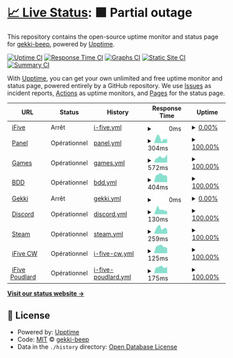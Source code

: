# [📈 Live Status](https://gekki-beep.github.io/status-page): <!--live status--> **🟧 Partial outage**

This repository contains the open-source uptime monitor and status page for [gekki-beep](https://gekki-beep.github.io/status-page), powered by [Upptime](https://github.com/upptime/upptime).

[![Uptime CI](https://github.com/gekki-beep/status-page/workflows/Uptime%20CI/badge.svg)](https://github.com/gekki-beep/status-page/actions?query=workflow%3A%22Uptime+CI%22)
[![Response Time CI](https://github.com/gekki-beep/status-page/workflows/Response%20Time%20CI/badge.svg)](https://github.com/gekki-beep/status-page/actions?query=workflow%3A%22Response+Time+CI%22)
[![Graphs CI](https://github.com/gekki-beep/status-page/workflows/Graphs%20CI/badge.svg)](https://github.com/gekki-beep/status-page/actions?query=workflow%3A%22Graphs+CI%22)
[![Static Site CI](https://github.com/gekki-beep/status-page/workflows/Static%20Site%20CI/badge.svg)](https://github.com/gekki-beep/status-page/actions?query=workflow%3A%22Static+Site+CI%22)
[![Summary CI](https://github.com/gekki-beep/status-page/workflows/Summary%20CI/badge.svg)](https://github.com/gekki-beep/status-page/actions?query=workflow%3A%22Summary+CI%22)

With [Upptime](https://upptime.js.org), you can get your own unlimited and free uptime monitor and status page, powered entirely by a GitHub repository. We use [Issues](https://github.com/gekki-beep/status-page/issues) as incident reports, [Actions](https://github.com/gekki-beep/status-page/actions) as uptime monitors, and [Pages](https://gekki-beep.github.io/status-page) for the status page.

<!--start: status pages-->
<!-- This summary is generated by Upptime (https://github.com/upptime/upptime) -->
<!-- Do not edit this manually, your changes will be overwritten -->
<!-- prettier-ignore -->
| URL | Status | History | Response Time | Uptime |
| --- | ------ | ------- | ------------- | ------ |
| <img alt="" src="https://cdn.discordapp.com/attachments/1075835241534587041/1081960065264787456/4K_General.jpeg" height="13"> [iFive](https://ifive-community.fr) | Arrêt | [i-five.yml](https://github.com/Gekki-beep/status-page/commits/HEAD/history/i-five.yml) | <details><summary><img alt="Response time graph" src="./graphs/i-five/response-time-week.png" height="20"> 0ms</summary><br><a href="https://gekki-beep.github.io/status-page/history/i-five"><img alt="Response time 362" src="https://img.shields.io/endpoint?url=https%3A%2F%2Fraw.githubusercontent.com%2FGekki-beep%2Fstatus-page%2FHEAD%2Fapi%2Fi-five%2Fresponse-time.json"></a><br><a href="https://gekki-beep.github.io/status-page/history/i-five"><img alt="24-hour response time 0" src="https://img.shields.io/endpoint?url=https%3A%2F%2Fraw.githubusercontent.com%2FGekki-beep%2Fstatus-page%2FHEAD%2Fapi%2Fi-five%2Fresponse-time-day.json"></a><br><a href="https://gekki-beep.github.io/status-page/history/i-five"><img alt="7-day response time 0" src="https://img.shields.io/endpoint?url=https%3A%2F%2Fraw.githubusercontent.com%2FGekki-beep%2Fstatus-page%2FHEAD%2Fapi%2Fi-five%2Fresponse-time-week.json"></a><br><a href="https://gekki-beep.github.io/status-page/history/i-five"><img alt="30-day response time 343" src="https://img.shields.io/endpoint?url=https%3A%2F%2Fraw.githubusercontent.com%2FGekki-beep%2Fstatus-page%2FHEAD%2Fapi%2Fi-five%2Fresponse-time-month.json"></a><br><a href="https://gekki-beep.github.io/status-page/history/i-five"><img alt="1-year response time 362" src="https://img.shields.io/endpoint?url=https%3A%2F%2Fraw.githubusercontent.com%2FGekki-beep%2Fstatus-page%2FHEAD%2Fapi%2Fi-five%2Fresponse-time-year.json"></a></details> | <details><summary><a href="https://gekki-beep.github.io/status-page/history/i-five">0.00%</a></summary><a href="https://gekki-beep.github.io/status-page/history/i-five"><img alt="All-time uptime 83.75%" src="https://img.shields.io/endpoint?url=https%3A%2F%2Fraw.githubusercontent.com%2FGekki-beep%2Fstatus-page%2FHEAD%2Fapi%2Fi-five%2Fuptime.json"></a><br><a href="https://gekki-beep.github.io/status-page/history/i-five"><img alt="24-hour uptime 0.00%" src="https://img.shields.io/endpoint?url=https%3A%2F%2Fraw.githubusercontent.com%2FGekki-beep%2Fstatus-page%2FHEAD%2Fapi%2Fi-five%2Fuptime-day.json"></a><br><a href="https://gekki-beep.github.io/status-page/history/i-five"><img alt="7-day uptime 0.00%" src="https://img.shields.io/endpoint?url=https%3A%2F%2Fraw.githubusercontent.com%2FGekki-beep%2Fstatus-page%2FHEAD%2Fapi%2Fi-five%2Fuptime-week.json"></a><br><a href="https://gekki-beep.github.io/status-page/history/i-five"><img alt="30-day uptime 33.19%" src="https://img.shields.io/endpoint?url=https%3A%2F%2Fraw.githubusercontent.com%2FGekki-beep%2Fstatus-page%2FHEAD%2Fapi%2Fi-five%2Fuptime-month.json"></a><br><a href="https://gekki-beep.github.io/status-page/history/i-five"><img alt="1-year uptime 83.75%" src="https://img.shields.io/endpoint?url=https%3A%2F%2Fraw.githubusercontent.com%2FGekki-beep%2Fstatus-page%2FHEAD%2Fapi%2Fi-five%2Fuptime-year.json"></a></details>
| <img alt="" src="https://cdn.discordapp.com/attachments/1075835241534587041/1081960065264787456/4K_General.jpeg" height="13"> [Panel](https://panel.ifive-community.fr/) | Opérationnel | [panel.yml](https://github.com/Gekki-beep/status-page/commits/HEAD/history/panel.yml) | <details><summary><img alt="Response time graph" src="./graphs/panel/response-time-week.png" height="20"> 304ms</summary><br><a href="https://gekki-beep.github.io/status-page/history/panel"><img alt="Response time 397" src="https://img.shields.io/endpoint?url=https%3A%2F%2Fraw.githubusercontent.com%2FGekki-beep%2Fstatus-page%2FHEAD%2Fapi%2Fpanel%2Fresponse-time.json"></a><br><a href="https://gekki-beep.github.io/status-page/history/panel"><img alt="24-hour response time 275" src="https://img.shields.io/endpoint?url=https%3A%2F%2Fraw.githubusercontent.com%2FGekki-beep%2Fstatus-page%2FHEAD%2Fapi%2Fpanel%2Fresponse-time-day.json"></a><br><a href="https://gekki-beep.github.io/status-page/history/panel"><img alt="7-day response time 304" src="https://img.shields.io/endpoint?url=https%3A%2F%2Fraw.githubusercontent.com%2FGekki-beep%2Fstatus-page%2FHEAD%2Fapi%2Fpanel%2Fresponse-time-week.json"></a><br><a href="https://gekki-beep.github.io/status-page/history/panel"><img alt="30-day response time 365" src="https://img.shields.io/endpoint?url=https%3A%2F%2Fraw.githubusercontent.com%2FGekki-beep%2Fstatus-page%2FHEAD%2Fapi%2Fpanel%2Fresponse-time-month.json"></a><br><a href="https://gekki-beep.github.io/status-page/history/panel"><img alt="1-year response time 397" src="https://img.shields.io/endpoint?url=https%3A%2F%2Fraw.githubusercontent.com%2FGekki-beep%2Fstatus-page%2FHEAD%2Fapi%2Fpanel%2Fresponse-time-year.json"></a></details> | <details><summary><a href="https://gekki-beep.github.io/status-page/history/panel">100.00%</a></summary><a href="https://gekki-beep.github.io/status-page/history/panel"><img alt="All-time uptime 91.19%" src="https://img.shields.io/endpoint?url=https%3A%2F%2Fraw.githubusercontent.com%2FGekki-beep%2Fstatus-page%2FHEAD%2Fapi%2Fpanel%2Fuptime.json"></a><br><a href="https://gekki-beep.github.io/status-page/history/panel"><img alt="24-hour uptime 100.00%" src="https://img.shields.io/endpoint?url=https%3A%2F%2Fraw.githubusercontent.com%2FGekki-beep%2Fstatus-page%2FHEAD%2Fapi%2Fpanel%2Fuptime-day.json"></a><br><a href="https://gekki-beep.github.io/status-page/history/panel"><img alt="7-day uptime 100.00%" src="https://img.shields.io/endpoint?url=https%3A%2F%2Fraw.githubusercontent.com%2FGekki-beep%2Fstatus-page%2FHEAD%2Fapi%2Fpanel%2Fuptime-week.json"></a><br><a href="https://gekki-beep.github.io/status-page/history/panel"><img alt="30-day uptime 63.91%" src="https://img.shields.io/endpoint?url=https%3A%2F%2Fraw.githubusercontent.com%2FGekki-beep%2Fstatus-page%2FHEAD%2Fapi%2Fpanel%2Fuptime-month.json"></a><br><a href="https://gekki-beep.github.io/status-page/history/panel"><img alt="1-year uptime 91.19%" src="https://img.shields.io/endpoint?url=https%3A%2F%2Fraw.githubusercontent.com%2FGekki-beep%2Fstatus-page%2FHEAD%2Fapi%2Fpanel%2Fuptime-year.json"></a></details>
| <img alt="" src="https://cdn.discordapp.com/attachments/1075835241534587041/1081960065264787456/4K_General.jpeg" height="13"> [Games](https://games.ifive-community.fr/) | Opérationnel | [games.yml](https://github.com/Gekki-beep/status-page/commits/HEAD/history/games.yml) | <details><summary><img alt="Response time graph" src="./graphs/games/response-time-week.png" height="20"> 572ms</summary><br><a href="https://gekki-beep.github.io/status-page/history/games"><img alt="Response time 549" src="https://img.shields.io/endpoint?url=https%3A%2F%2Fraw.githubusercontent.com%2FGekki-beep%2Fstatus-page%2FHEAD%2Fapi%2Fgames%2Fresponse-time.json"></a><br><a href="https://gekki-beep.github.io/status-page/history/games"><img alt="24-hour response time 433" src="https://img.shields.io/endpoint?url=https%3A%2F%2Fraw.githubusercontent.com%2FGekki-beep%2Fstatus-page%2FHEAD%2Fapi%2Fgames%2Fresponse-time-day.json"></a><br><a href="https://gekki-beep.github.io/status-page/history/games"><img alt="7-day response time 572" src="https://img.shields.io/endpoint?url=https%3A%2F%2Fraw.githubusercontent.com%2FGekki-beep%2Fstatus-page%2FHEAD%2Fapi%2Fgames%2Fresponse-time-week.json"></a><br><a href="https://gekki-beep.github.io/status-page/history/games"><img alt="30-day response time 549" src="https://img.shields.io/endpoint?url=https%3A%2F%2Fraw.githubusercontent.com%2FGekki-beep%2Fstatus-page%2FHEAD%2Fapi%2Fgames%2Fresponse-time-month.json"></a><br><a href="https://gekki-beep.github.io/status-page/history/games"><img alt="1-year response time 549" src="https://img.shields.io/endpoint?url=https%3A%2F%2Fraw.githubusercontent.com%2FGekki-beep%2Fstatus-page%2FHEAD%2Fapi%2Fgames%2Fresponse-time-year.json"></a></details> | <details><summary><a href="https://gekki-beep.github.io/status-page/history/games">100.00%</a></summary><a href="https://gekki-beep.github.io/status-page/history/games"><img alt="All-time uptime 100.00%" src="https://img.shields.io/endpoint?url=https%3A%2F%2Fraw.githubusercontent.com%2FGekki-beep%2Fstatus-page%2FHEAD%2Fapi%2Fgames%2Fuptime.json"></a><br><a href="https://gekki-beep.github.io/status-page/history/games"><img alt="24-hour uptime 100.00%" src="https://img.shields.io/endpoint?url=https%3A%2F%2Fraw.githubusercontent.com%2FGekki-beep%2Fstatus-page%2FHEAD%2Fapi%2Fgames%2Fuptime-day.json"></a><br><a href="https://gekki-beep.github.io/status-page/history/games"><img alt="7-day uptime 100.00%" src="https://img.shields.io/endpoint?url=https%3A%2F%2Fraw.githubusercontent.com%2FGekki-beep%2Fstatus-page%2FHEAD%2Fapi%2Fgames%2Fuptime-week.json"></a><br><a href="https://gekki-beep.github.io/status-page/history/games"><img alt="30-day uptime 100.00%" src="https://img.shields.io/endpoint?url=https%3A%2F%2Fraw.githubusercontent.com%2FGekki-beep%2Fstatus-page%2FHEAD%2Fapi%2Fgames%2Fuptime-month.json"></a><br><a href="https://gekki-beep.github.io/status-page/history/games"><img alt="1-year uptime 100.00%" src="https://img.shields.io/endpoint?url=https%3A%2F%2Fraw.githubusercontent.com%2FGekki-beep%2Fstatus-page%2FHEAD%2Fapi%2Fgames%2Fuptime-year.json"></a></details>
| <img alt="" src="https://cdn.discordapp.com/attachments/1075835241534587041/1081960065264787456/4K_General.jpeg" height="13"> [BDD](https://games.ifive-community.fr/pma) | Opérationnel | [bdd.yml](https://github.com/Gekki-beep/status-page/commits/HEAD/history/bdd.yml) | <details><summary><img alt="Response time graph" src="./graphs/bdd/response-time-week.png" height="20"> 404ms</summary><br><a href="https://gekki-beep.github.io/status-page/history/bdd"><img alt="Response time 399" src="https://img.shields.io/endpoint?url=https%3A%2F%2Fraw.githubusercontent.com%2FGekki-beep%2Fstatus-page%2FHEAD%2Fapi%2Fbdd%2Fresponse-time.json"></a><br><a href="https://gekki-beep.github.io/status-page/history/bdd"><img alt="24-hour response time 366" src="https://img.shields.io/endpoint?url=https%3A%2F%2Fraw.githubusercontent.com%2FGekki-beep%2Fstatus-page%2FHEAD%2Fapi%2Fbdd%2Fresponse-time-day.json"></a><br><a href="https://gekki-beep.github.io/status-page/history/bdd"><img alt="7-day response time 404" src="https://img.shields.io/endpoint?url=https%3A%2F%2Fraw.githubusercontent.com%2FGekki-beep%2Fstatus-page%2FHEAD%2Fapi%2Fbdd%2Fresponse-time-week.json"></a><br><a href="https://gekki-beep.github.io/status-page/history/bdd"><img alt="30-day response time 399" src="https://img.shields.io/endpoint?url=https%3A%2F%2Fraw.githubusercontent.com%2FGekki-beep%2Fstatus-page%2FHEAD%2Fapi%2Fbdd%2Fresponse-time-month.json"></a><br><a href="https://gekki-beep.github.io/status-page/history/bdd"><img alt="1-year response time 399" src="https://img.shields.io/endpoint?url=https%3A%2F%2Fraw.githubusercontent.com%2FGekki-beep%2Fstatus-page%2FHEAD%2Fapi%2Fbdd%2Fresponse-time-year.json"></a></details> | <details><summary><a href="https://gekki-beep.github.io/status-page/history/bdd">100.00%</a></summary><a href="https://gekki-beep.github.io/status-page/history/bdd"><img alt="All-time uptime 100.00%" src="https://img.shields.io/endpoint?url=https%3A%2F%2Fraw.githubusercontent.com%2FGekki-beep%2Fstatus-page%2FHEAD%2Fapi%2Fbdd%2Fuptime.json"></a><br><a href="https://gekki-beep.github.io/status-page/history/bdd"><img alt="24-hour uptime 100.00%" src="https://img.shields.io/endpoint?url=https%3A%2F%2Fraw.githubusercontent.com%2FGekki-beep%2Fstatus-page%2FHEAD%2Fapi%2Fbdd%2Fuptime-day.json"></a><br><a href="https://gekki-beep.github.io/status-page/history/bdd"><img alt="7-day uptime 100.00%" src="https://img.shields.io/endpoint?url=https%3A%2F%2Fraw.githubusercontent.com%2FGekki-beep%2Fstatus-page%2FHEAD%2Fapi%2Fbdd%2Fuptime-week.json"></a><br><a href="https://gekki-beep.github.io/status-page/history/bdd"><img alt="30-day uptime 100.00%" src="https://img.shields.io/endpoint?url=https%3A%2F%2Fraw.githubusercontent.com%2FGekki-beep%2Fstatus-page%2FHEAD%2Fapi%2Fbdd%2Fuptime-month.json"></a><br><a href="https://gekki-beep.github.io/status-page/history/bdd"><img alt="1-year uptime 100.00%" src="https://img.shields.io/endpoint?url=https%3A%2F%2Fraw.githubusercontent.com%2FGekki-beep%2Fstatus-page%2FHEAD%2Fapi%2Fbdd%2Fuptime-year.json"></a></details>
| <img alt="" src="https://cdn.discordapp.com/attachments/1004723715382198292/1071495298582593566/gekki.png" height="13"> [Gekki](https://gekki.fr) | Arrêt | [gekki.yml](https://github.com/Gekki-beep/status-page/commits/HEAD/history/gekki.yml) | <details><summary><img alt="Response time graph" src="./graphs/gekki/response-time-week.png" height="20"> 0ms</summary><br><a href="https://gekki-beep.github.io/status-page/history/gekki"><img alt="Response time 649" src="https://img.shields.io/endpoint?url=https%3A%2F%2Fraw.githubusercontent.com%2FGekki-beep%2Fstatus-page%2FHEAD%2Fapi%2Fgekki%2Fresponse-time.json"></a><br><a href="https://gekki-beep.github.io/status-page/history/gekki"><img alt="24-hour response time 0" src="https://img.shields.io/endpoint?url=https%3A%2F%2Fraw.githubusercontent.com%2FGekki-beep%2Fstatus-page%2FHEAD%2Fapi%2Fgekki%2Fresponse-time-day.json"></a><br><a href="https://gekki-beep.github.io/status-page/history/gekki"><img alt="7-day response time 0" src="https://img.shields.io/endpoint?url=https%3A%2F%2Fraw.githubusercontent.com%2FGekki-beep%2Fstatus-page%2FHEAD%2Fapi%2Fgekki%2Fresponse-time-week.json"></a><br><a href="https://gekki-beep.github.io/status-page/history/gekki"><img alt="30-day response time 623" src="https://img.shields.io/endpoint?url=https%3A%2F%2Fraw.githubusercontent.com%2FGekki-beep%2Fstatus-page%2FHEAD%2Fapi%2Fgekki%2Fresponse-time-month.json"></a><br><a href="https://gekki-beep.github.io/status-page/history/gekki"><img alt="1-year response time 649" src="https://img.shields.io/endpoint?url=https%3A%2F%2Fraw.githubusercontent.com%2FGekki-beep%2Fstatus-page%2FHEAD%2Fapi%2Fgekki%2Fresponse-time-year.json"></a></details> | <details><summary><a href="https://gekki-beep.github.io/status-page/history/gekki">0.00%</a></summary><a href="https://gekki-beep.github.io/status-page/history/gekki"><img alt="All-time uptime 82.24%" src="https://img.shields.io/endpoint?url=https%3A%2F%2Fraw.githubusercontent.com%2FGekki-beep%2Fstatus-page%2FHEAD%2Fapi%2Fgekki%2Fuptime.json"></a><br><a href="https://gekki-beep.github.io/status-page/history/gekki"><img alt="24-hour uptime 0.00%" src="https://img.shields.io/endpoint?url=https%3A%2F%2Fraw.githubusercontent.com%2FGekki-beep%2Fstatus-page%2FHEAD%2Fapi%2Fgekki%2Fuptime-day.json"></a><br><a href="https://gekki-beep.github.io/status-page/history/gekki"><img alt="7-day uptime 0.00%" src="https://img.shields.io/endpoint?url=https%3A%2F%2Fraw.githubusercontent.com%2FGekki-beep%2Fstatus-page%2FHEAD%2Fapi%2Fgekki%2Fuptime-week.json"></a><br><a href="https://gekki-beep.github.io/status-page/history/gekki"><img alt="30-day uptime 33.20%" src="https://img.shields.io/endpoint?url=https%3A%2F%2Fraw.githubusercontent.com%2FGekki-beep%2Fstatus-page%2FHEAD%2Fapi%2Fgekki%2Fuptime-month.json"></a><br><a href="https://gekki-beep.github.io/status-page/history/gekki"><img alt="1-year uptime 82.24%" src="https://img.shields.io/endpoint?url=https%3A%2F%2Fraw.githubusercontent.com%2FGekki-beep%2Fstatus-page%2FHEAD%2Fapi%2Fgekki%2Fuptime-year.json"></a></details>
| <img alt="" src="https://icons.duckduckgo.com/ip3/discord.com.ico" height="13"> [Discord](https://discord.com/api/v10) | Opérationnel | [discord.yml](https://github.com/Gekki-beep/status-page/commits/HEAD/history/discord.yml) | <details><summary><img alt="Response time graph" src="./graphs/discord/response-time-week.png" height="20"> 130ms</summary><br><a href="https://gekki-beep.github.io/status-page/history/discord"><img alt="Response time 179" src="https://img.shields.io/endpoint?url=https%3A%2F%2Fraw.githubusercontent.com%2FGekki-beep%2Fstatus-page%2FHEAD%2Fapi%2Fdiscord%2Fresponse-time.json"></a><br><a href="https://gekki-beep.github.io/status-page/history/discord"><img alt="24-hour response time 130" src="https://img.shields.io/endpoint?url=https%3A%2F%2Fraw.githubusercontent.com%2FGekki-beep%2Fstatus-page%2FHEAD%2Fapi%2Fdiscord%2Fresponse-time-day.json"></a><br><a href="https://gekki-beep.github.io/status-page/history/discord"><img alt="7-day response time 130" src="https://img.shields.io/endpoint?url=https%3A%2F%2Fraw.githubusercontent.com%2FGekki-beep%2Fstatus-page%2FHEAD%2Fapi%2Fdiscord%2Fresponse-time-week.json"></a><br><a href="https://gekki-beep.github.io/status-page/history/discord"><img alt="30-day response time 366" src="https://img.shields.io/endpoint?url=https%3A%2F%2Fraw.githubusercontent.com%2FGekki-beep%2Fstatus-page%2FHEAD%2Fapi%2Fdiscord%2Fresponse-time-month.json"></a><br><a href="https://gekki-beep.github.io/status-page/history/discord"><img alt="1-year response time 179" src="https://img.shields.io/endpoint?url=https%3A%2F%2Fraw.githubusercontent.com%2FGekki-beep%2Fstatus-page%2FHEAD%2Fapi%2Fdiscord%2Fresponse-time-year.json"></a></details> | <details><summary><a href="https://gekki-beep.github.io/status-page/history/discord">100.00%</a></summary><a href="https://gekki-beep.github.io/status-page/history/discord"><img alt="All-time uptime 99.99%" src="https://img.shields.io/endpoint?url=https%3A%2F%2Fraw.githubusercontent.com%2FGekki-beep%2Fstatus-page%2FHEAD%2Fapi%2Fdiscord%2Fuptime.json"></a><br><a href="https://gekki-beep.github.io/status-page/history/discord"><img alt="24-hour uptime 100.00%" src="https://img.shields.io/endpoint?url=https%3A%2F%2Fraw.githubusercontent.com%2FGekki-beep%2Fstatus-page%2FHEAD%2Fapi%2Fdiscord%2Fuptime-day.json"></a><br><a href="https://gekki-beep.github.io/status-page/history/discord"><img alt="7-day uptime 100.00%" src="https://img.shields.io/endpoint?url=https%3A%2F%2Fraw.githubusercontent.com%2FGekki-beep%2Fstatus-page%2FHEAD%2Fapi%2Fdiscord%2Fuptime-week.json"></a><br><a href="https://gekki-beep.github.io/status-page/history/discord"><img alt="30-day uptime 99.95%" src="https://img.shields.io/endpoint?url=https%3A%2F%2Fraw.githubusercontent.com%2FGekki-beep%2Fstatus-page%2FHEAD%2Fapi%2Fdiscord%2Fuptime-month.json"></a><br><a href="https://gekki-beep.github.io/status-page/history/discord"><img alt="1-year uptime 99.99%" src="https://img.shields.io/endpoint?url=https%3A%2F%2Fraw.githubusercontent.com%2FGekki-beep%2Fstatus-page%2FHEAD%2Fapi%2Fdiscord%2Fuptime-year.json"></a></details>
| <img alt="" src="https://www.pinclipart.com/picdir/middle/100-1003109_steam-clip-art.png" height="13"> [Steam](https://api.steampowered.com) | Opérationnel | [steam.yml](https://github.com/Gekki-beep/status-page/commits/HEAD/history/steam.yml) | <details><summary><img alt="Response time graph" src="./graphs/steam/response-time-week.png" height="20"> 259ms</summary><br><a href="https://gekki-beep.github.io/status-page/history/steam"><img alt="Response time 208" src="https://img.shields.io/endpoint?url=https%3A%2F%2Fraw.githubusercontent.com%2FGekki-beep%2Fstatus-page%2FHEAD%2Fapi%2Fsteam%2Fresponse-time.json"></a><br><a href="https://gekki-beep.github.io/status-page/history/steam"><img alt="24-hour response time 226" src="https://img.shields.io/endpoint?url=https%3A%2F%2Fraw.githubusercontent.com%2FGekki-beep%2Fstatus-page%2FHEAD%2Fapi%2Fsteam%2Fresponse-time-day.json"></a><br><a href="https://gekki-beep.github.io/status-page/history/steam"><img alt="7-day response time 259" src="https://img.shields.io/endpoint?url=https%3A%2F%2Fraw.githubusercontent.com%2FGekki-beep%2Fstatus-page%2FHEAD%2Fapi%2Fsteam%2Fresponse-time-week.json"></a><br><a href="https://gekki-beep.github.io/status-page/history/steam"><img alt="30-day response time 243" src="https://img.shields.io/endpoint?url=https%3A%2F%2Fraw.githubusercontent.com%2FGekki-beep%2Fstatus-page%2FHEAD%2Fapi%2Fsteam%2Fresponse-time-month.json"></a><br><a href="https://gekki-beep.github.io/status-page/history/steam"><img alt="1-year response time 208" src="https://img.shields.io/endpoint?url=https%3A%2F%2Fraw.githubusercontent.com%2FGekki-beep%2Fstatus-page%2FHEAD%2Fapi%2Fsteam%2Fresponse-time-year.json"></a></details> | <details><summary><a href="https://gekki-beep.github.io/status-page/history/steam">100.00%</a></summary><a href="https://gekki-beep.github.io/status-page/history/steam"><img alt="All-time uptime 100.00%" src="https://img.shields.io/endpoint?url=https%3A%2F%2Fraw.githubusercontent.com%2FGekki-beep%2Fstatus-page%2FHEAD%2Fapi%2Fsteam%2Fuptime.json"></a><br><a href="https://gekki-beep.github.io/status-page/history/steam"><img alt="24-hour uptime 100.00%" src="https://img.shields.io/endpoint?url=https%3A%2F%2Fraw.githubusercontent.com%2FGekki-beep%2Fstatus-page%2FHEAD%2Fapi%2Fsteam%2Fuptime-day.json"></a><br><a href="https://gekki-beep.github.io/status-page/history/steam"><img alt="7-day uptime 100.00%" src="https://img.shields.io/endpoint?url=https%3A%2F%2Fraw.githubusercontent.com%2FGekki-beep%2Fstatus-page%2FHEAD%2Fapi%2Fsteam%2Fuptime-week.json"></a><br><a href="https://gekki-beep.github.io/status-page/history/steam"><img alt="30-day uptime 100.00%" src="https://img.shields.io/endpoint?url=https%3A%2F%2Fraw.githubusercontent.com%2FGekki-beep%2Fstatus-page%2FHEAD%2Fapi%2Fsteam%2Fuptime-month.json"></a><br><a href="https://gekki-beep.github.io/status-page/history/steam"><img alt="1-year uptime 100.00%" src="https://img.shields.io/endpoint?url=https%3A%2F%2Fraw.githubusercontent.com%2FGekki-beep%2Fstatus-page%2FHEAD%2Fapi%2Fsteam%2Fuptime-year.json"></a></details>
| <img alt="" src="https://cdn.discordapp.com/attachments/1075835241534587041/1081960065264787456/4K_General.jpeg" height="13"> [iFive CW](51.159.198.72) | Opérationnel | [i-five-cw.yml](https://github.com/Gekki-beep/status-page/commits/HEAD/history/i-five-cw.yml) | <details><summary><img alt="Response time graph" src="./graphs/i-five-cw/response-time-week.png" height="20"> 125ms</summary><br><a href="https://gekki-beep.github.io/status-page/history/i-five-cw"><img alt="Response time 119" src="https://img.shields.io/endpoint?url=https%3A%2F%2Fraw.githubusercontent.com%2FGekki-beep%2Fstatus-page%2FHEAD%2Fapi%2Fi-five-cw%2Fresponse-time.json"></a><br><a href="https://gekki-beep.github.io/status-page/history/i-five-cw"><img alt="24-hour response time 119" src="https://img.shields.io/endpoint?url=https%3A%2F%2Fraw.githubusercontent.com%2FGekki-beep%2Fstatus-page%2FHEAD%2Fapi%2Fi-five-cw%2Fresponse-time-day.json"></a><br><a href="https://gekki-beep.github.io/status-page/history/i-five-cw"><img alt="7-day response time 125" src="https://img.shields.io/endpoint?url=https%3A%2F%2Fraw.githubusercontent.com%2FGekki-beep%2Fstatus-page%2FHEAD%2Fapi%2Fi-five-cw%2Fresponse-time-week.json"></a><br><a href="https://gekki-beep.github.io/status-page/history/i-five-cw"><img alt="30-day response time 120" src="https://img.shields.io/endpoint?url=https%3A%2F%2Fraw.githubusercontent.com%2FGekki-beep%2Fstatus-page%2FHEAD%2Fapi%2Fi-five-cw%2Fresponse-time-month.json"></a><br><a href="https://gekki-beep.github.io/status-page/history/i-five-cw"><img alt="1-year response time 119" src="https://img.shields.io/endpoint?url=https%3A%2F%2Fraw.githubusercontent.com%2FGekki-beep%2Fstatus-page%2FHEAD%2Fapi%2Fi-five-cw%2Fresponse-time-year.json"></a></details> | <details><summary><a href="https://gekki-beep.github.io/status-page/history/i-five-cw">100.00%</a></summary><a href="https://gekki-beep.github.io/status-page/history/i-five-cw"><img alt="All-time uptime 76.04%" src="https://img.shields.io/endpoint?url=https%3A%2F%2Fraw.githubusercontent.com%2FGekki-beep%2Fstatus-page%2FHEAD%2Fapi%2Fi-five-cw%2Fuptime.json"></a><br><a href="https://gekki-beep.github.io/status-page/history/i-five-cw"><img alt="24-hour uptime 100.00%" src="https://img.shields.io/endpoint?url=https%3A%2F%2Fraw.githubusercontent.com%2FGekki-beep%2Fstatus-page%2FHEAD%2Fapi%2Fi-five-cw%2Fuptime-day.json"></a><br><a href="https://gekki-beep.github.io/status-page/history/i-five-cw"><img alt="7-day uptime 100.00%" src="https://img.shields.io/endpoint?url=https%3A%2F%2Fraw.githubusercontent.com%2FGekki-beep%2Fstatus-page%2FHEAD%2Fapi%2Fi-five-cw%2Fuptime-week.json"></a><br><a href="https://gekki-beep.github.io/status-page/history/i-five-cw"><img alt="30-day uptime 28.45%" src="https://img.shields.io/endpoint?url=https%3A%2F%2Fraw.githubusercontent.com%2FGekki-beep%2Fstatus-page%2FHEAD%2Fapi%2Fi-five-cw%2Fuptime-month.json"></a><br><a href="https://gekki-beep.github.io/status-page/history/i-five-cw"><img alt="1-year uptime 76.04%" src="https://img.shields.io/endpoint?url=https%3A%2F%2Fraw.githubusercontent.com%2FGekki-beep%2Fstatus-page%2FHEAD%2Fapi%2Fi-five-cw%2Fuptime-year.json"></a></details>
| <img alt="" src="https://cdn.discordapp.com/attachments/1075835241534587041/1081960065264787456/4K_General.jpeg" height="13"> [iFive Poudlard](ifive.hosterfy.eu) | Opérationnel | [i-five-poudlard.yml](https://github.com/Gekki-beep/status-page/commits/HEAD/history/i-five-poudlard.yml) | <details><summary><img alt="Response time graph" src="./graphs/i-five-poudlard/response-time-week.png" height="20"> 175ms</summary><br><a href="https://gekki-beep.github.io/status-page/history/i-five-poudlard"><img alt="Response time 173" src="https://img.shields.io/endpoint?url=https%3A%2F%2Fraw.githubusercontent.com%2FGekki-beep%2Fstatus-page%2FHEAD%2Fapi%2Fi-five-poudlard%2Fresponse-time.json"></a><br><a href="https://gekki-beep.github.io/status-page/history/i-five-poudlard"><img alt="24-hour response time 156" src="https://img.shields.io/endpoint?url=https%3A%2F%2Fraw.githubusercontent.com%2FGekki-beep%2Fstatus-page%2FHEAD%2Fapi%2Fi-five-poudlard%2Fresponse-time-day.json"></a><br><a href="https://gekki-beep.github.io/status-page/history/i-five-poudlard"><img alt="7-day response time 175" src="https://img.shields.io/endpoint?url=https%3A%2F%2Fraw.githubusercontent.com%2FGekki-beep%2Fstatus-page%2FHEAD%2Fapi%2Fi-five-poudlard%2Fresponse-time-week.json"></a><br><a href="https://gekki-beep.github.io/status-page/history/i-five-poudlard"><img alt="30-day response time 173" src="https://img.shields.io/endpoint?url=https%3A%2F%2Fraw.githubusercontent.com%2FGekki-beep%2Fstatus-page%2FHEAD%2Fapi%2Fi-five-poudlard%2Fresponse-time-month.json"></a><br><a href="https://gekki-beep.github.io/status-page/history/i-five-poudlard"><img alt="1-year response time 173" src="https://img.shields.io/endpoint?url=https%3A%2F%2Fraw.githubusercontent.com%2FGekki-beep%2Fstatus-page%2FHEAD%2Fapi%2Fi-five-poudlard%2Fresponse-time-year.json"></a></details> | <details><summary><a href="https://gekki-beep.github.io/status-page/history/i-five-poudlard">100.00%</a></summary><a href="https://gekki-beep.github.io/status-page/history/i-five-poudlard"><img alt="All-time uptime 100.00%" src="https://img.shields.io/endpoint?url=https%3A%2F%2Fraw.githubusercontent.com%2FGekki-beep%2Fstatus-page%2FHEAD%2Fapi%2Fi-five-poudlard%2Fuptime.json"></a><br><a href="https://gekki-beep.github.io/status-page/history/i-five-poudlard"><img alt="24-hour uptime 100.00%" src="https://img.shields.io/endpoint?url=https%3A%2F%2Fraw.githubusercontent.com%2FGekki-beep%2Fstatus-page%2FHEAD%2Fapi%2Fi-five-poudlard%2Fuptime-day.json"></a><br><a href="https://gekki-beep.github.io/status-page/history/i-five-poudlard"><img alt="7-day uptime 100.00%" src="https://img.shields.io/endpoint?url=https%3A%2F%2Fraw.githubusercontent.com%2FGekki-beep%2Fstatus-page%2FHEAD%2Fapi%2Fi-five-poudlard%2Fuptime-week.json"></a><br><a href="https://gekki-beep.github.io/status-page/history/i-five-poudlard"><img alt="30-day uptime 100.00%" src="https://img.shields.io/endpoint?url=https%3A%2F%2Fraw.githubusercontent.com%2FGekki-beep%2Fstatus-page%2FHEAD%2Fapi%2Fi-five-poudlard%2Fuptime-month.json"></a><br><a href="https://gekki-beep.github.io/status-page/history/i-five-poudlard"><img alt="1-year uptime 100.00%" src="https://img.shields.io/endpoint?url=https%3A%2F%2Fraw.githubusercontent.com%2FGekki-beep%2Fstatus-page%2FHEAD%2Fapi%2Fi-five-poudlard%2Fuptime-year.json"></a></details>

<!--end: status pages-->

[**Visit our status website →**](https://gekki-beep.github.io/status-page)

## 📄 License

- Powered by: [Upptime](https://github.com/upptime/upptime)
- Code: [MIT](./LICENSE) © [gekki-beep](https://gekki-beep.github.io/status-page)
- Data in the `./history` directory: [Open Database License](https://opendatacommons.org/licenses/odbl/1-0/)
